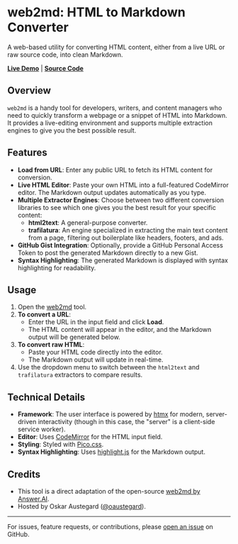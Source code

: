 # web2md: HTML to Markdown Converter

A web-based utility for converting HTML content, either from a live URL or raw source code, into clean Markdown.

**[Live Demo](https://austegard.com/web-utilities/web2md.htm)** | **[Source Code](https://github.com/oaustegard/oaustegard.github.io/blob/main/web-utilities/web2md.htm)**

## Overview

`web2md` is a handy tool for developers, writers, and content managers who need to quickly transform a webpage or a snippet of HTML into Markdown. It provides a live-editing environment and supports multiple extraction engines to give you the best possible result.

## Features

-   **Load from URL**: Enter any public URL to fetch its HTML content for conversion.
-   **Live HTML Editor**: Paste your own HTML into a full-featured CodeMirror editor. The Markdown output updates automatically as you type.
-   **Multiple Extractor Engines**: Choose between two different conversion libraries to see which one gives you the best result for your specific content:
    -   **html2text**: A general-purpose converter.
    -   **trafilatura**: An engine specialized in extracting the main text content from a page, filtering out boilerplate like headers, footers, and ads.
-   **GitHub Gist Integration**: Optionally, provide a GitHub Personal Access Token to post the generated Markdown directly to a new Gist.
-   **Syntax Highlighting**: The generated Markdown is displayed with syntax highlighting for readability.

## Usage

1.  Open the [web2md](https://austegard.com/web-utilities/web2md.htm) tool.
2.  **To convert a URL**:
    -   Enter the URL in the input field and click **Load**.
    -   The HTML content will appear in the editor, and the Markdown output will be generated below.
3.  **To convert raw HTML**:
    -   Paste your HTML code directly into the editor.
    -   The Markdown output will update in real-time.
4.  Use the dropdown menu to switch between the `html2text` and `trafilatura` extractors to compare results.

## Technical Details

-   **Framework**: The user interface is powered by [htmx](https://htmx.org/) for modern, server-driven interactivity (though in this case, the "server" is a client-side service worker).
-   **Editor**: Uses [CodeMirror](https://codemirror.net/) for the HTML input field.
-   **Styling**: Styled with [Pico.css](https://picocss.com/).
-   **Syntax Highlighting**: Uses [highlight.js](https://highlightjs.org/) for the Markdown output.

## Credits

-   This tool is a direct adaptation of the open-source [web2md by Answer.AI](https://github.com/AnswerDotAI/web2md).
-   Hosted by Oskar Austegard ([@oaustegard](https://github.com/oaustegard)).

---

For issues, feature requests, or contributions, please [open an issue](https://github.com/oaustegard/oaustegard.github.io/issues) on GitHub.